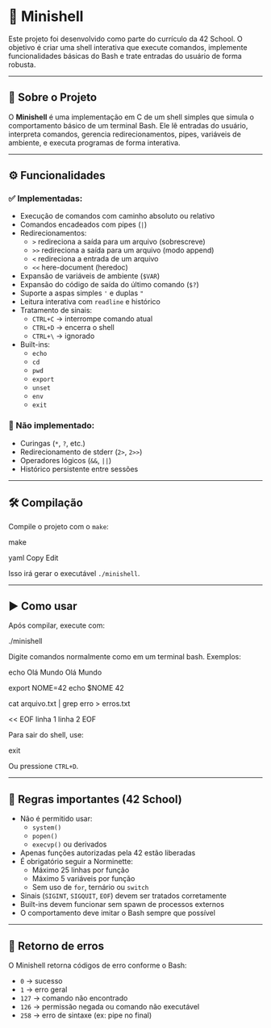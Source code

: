 # 🐚 Minishell

Este projeto foi desenvolvido como parte do currículo da 42 School. O objetivo é criar uma shell interativa que execute comandos, implemente funcionalidades básicas do Bash e trate entradas do usuário de forma robusta.

---

## 📘 Sobre o Projeto

O **Minishell** é uma implementação em C de um shell simples que simula o comportamento básico de um terminal Bash. Ele lê entradas do usuário, interpreta comandos, gerencia redirecionamentos, pipes, variáveis de ambiente, e executa programas de forma interativa.

---

## ⚙️ Funcionalidades

### ✅ Implementadas:

- Execução de comandos com caminho absoluto ou relativo
- Comandos encadeados com pipes (`|`)
- Redirecionamentos:
  - `>`  redireciona a saída para um arquivo (sobrescreve)
  - `>>` redireciona a saída para um arquivo (modo append)
  - `<`  redireciona a entrada de um arquivo
  - `<<` here-document (heredoc)
- Expansão de variáveis de ambiente (`$VAR`)
- Expansão do código de saída do último comando (`$?`)
- Suporte a aspas simples `'` e duplas `"`
- Leitura interativa com `readline` e histórico
- Tratamento de sinais:
  - `CTRL+C` → interrompe comando atual
  - `CTRL+D` → encerra o shell
  - `CTRL+\` → ignorado
- Built-ins:
  - `echo`
  - `cd`
  - `pwd`
  - `export`
  - `unset`
  - `env`
  - `exit`

### 🚫 Não implementado:

- Curingas (`*`, `?`, etc.)
- Redirecionamento de stderr (`2>`, `2>>`)
- Operadores lógicos (`&&`, `||`)
- Histórico persistente entre sessões

---

## 🛠️ Compilação

Compile o projeto com o `make`:

make

yaml
Copy
Edit

Isso irá gerar o executável `./minishell`.

---

## ▶️ Como usar

Após compilar, execute com:

./minishell



Digite comandos normalmente como em um terminal bash. Exemplos:


echo Olá Mundo
Olá Mundo


export NOME=42
echo $NOME
42


cat arquivo.txt | grep erro > erros.txt


<< EOF
linha 1
linha 2
EOF


Para sair do shell, use:

exit

Ou pressione `CTRL+D`.

---

## 📌 Regras importantes (42 School)

- Não é permitido usar:
  - `system()`
  - `popen()`
  - `execvp()` ou derivados
- Apenas funções autorizadas pela 42 estão liberadas
- É obrigatório seguir a Norminette:
  - Máximo 25 linhas por função
  - Máximo 5 variáveis por função
  - Sem uso de `for`, ternário ou `switch`
- Sinais (`SIGINT`, `SIGQUIT`, `EOF`) devem ser tratados corretamente
- Built-ins devem funcionar sem spawn de processos externos
- O comportamento deve imitar o Bash sempre que possível

---

## 💬 Retorno de erros

O Minishell retorna códigos de erro conforme o Bash:

- `0` → sucesso
- `1` → erro geral
- `127` → comando não encontrado
- `126` → permissão negada ou comando não executável
- `258` → erro de sintaxe (ex: pipe no final)
